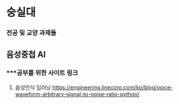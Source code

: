 # 숭실대
### 전공 및 교양 과제들



## 음성중첩 AI

### ***공부를 위한 사이트 링크

1. 음성인식 딥러닝
https://engineering.linecorp.com/ko/blog/voice-waveform-arbitrary-signal-to-noise-ratio-python/
